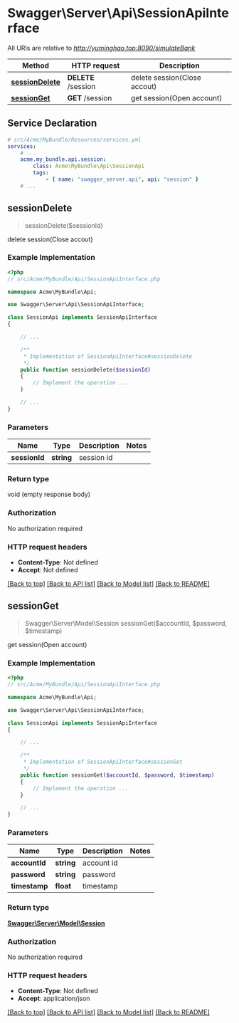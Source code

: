 # Swagger\Server\Api\SessionApiInterface

All URIs are relative to *http://yuminghao.top:8090/simulateBank*

Method | HTTP request | Description
------------- | ------------- | -------------
[**sessionDelete**](SessionApiInterface.md#sessionDelete) | **DELETE** /session | delete session(Close accout)
[**sessionGet**](SessionApiInterface.md#sessionGet) | **GET** /session | get session(Open account)


## Service Declaration
```yaml
# src/Acme/MyBundle/Resources/services.yml
services:
    # ...
    acme.my_bundle.api.session:
        class: Acme\MyBundle\Api\SessionApi
        tags:
            - { name: "swagger_server.api", api: "session" }
    # ...
```

## **sessionDelete**
> sessionDelete($sessionId)

delete session(Close accout)

### Example Implementation
```php
<?php
// src/Acme/MyBundle/Api/SessionApiInterface.php

namespace Acme\MyBundle\Api;

use Swagger\Server\Api\SessionApiInterface;

class SessionApi implements SessionApiInterface
{

    // ...

    /**
     * Implementation of SessionApiInterface#sessionDelete
     */
    public function sessionDelete($sessionId)
    {
        // Implement the operation ...
    }

    // ...
}
```

### Parameters

Name | Type | Description  | Notes
------------- | ------------- | ------------- | -------------
 **sessionId** | **string**| session id |

### Return type

void (empty response body)

### Authorization

No authorization required

### HTTP request headers

 - **Content-Type**: Not defined
 - **Accept**: Not defined

[[Back to top]](#) [[Back to API list]](../../README.md#documentation-for-api-endpoints) [[Back to Model list]](../../README.md#documentation-for-models) [[Back to README]](../../README.md)

## **sessionGet**
> Swagger\Server\Model\Session sessionGet($accountId, $password, $timestamp)

get session(Open account)

### Example Implementation
```php
<?php
// src/Acme/MyBundle/Api/SessionApiInterface.php

namespace Acme\MyBundle\Api;

use Swagger\Server\Api\SessionApiInterface;

class SessionApi implements SessionApiInterface
{

    // ...

    /**
     * Implementation of SessionApiInterface#sessionGet
     */
    public function sessionGet($accountId, $password, $timestamp)
    {
        // Implement the operation ...
    }

    // ...
}
```

### Parameters

Name | Type | Description  | Notes
------------- | ------------- | ------------- | -------------
 **accountId** | **string**| account id |
 **password** | **string**| password |
 **timestamp** | **float**| timestamp |

### Return type

[**Swagger\Server\Model\Session**](../Model/Session.md)

### Authorization

No authorization required

### HTTP request headers

 - **Content-Type**: Not defined
 - **Accept**: application/json

[[Back to top]](#) [[Back to API list]](../../README.md#documentation-for-api-endpoints) [[Back to Model list]](../../README.md#documentation-for-models) [[Back to README]](../../README.md)

